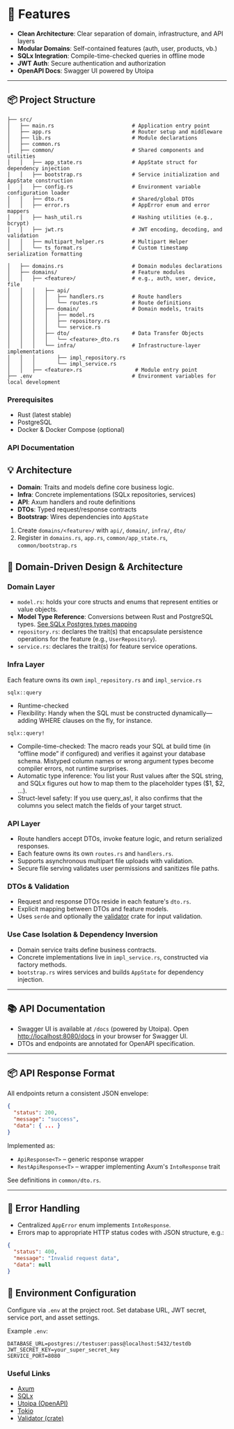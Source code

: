 # 🔧 Features

- **Clean Architecture**: Clear separation of domain, infrastructure, and API layers
- **Modular Domains**: Self-contained features (auth, user, products, vb.)
- **SQLx Integration**: Compile-time-checked queries in offline mode
- **JWT Auth**: Secure authentication and authorization
- **OpenAPI Docs**: Swagger UI powered by Utoipa

---

## 📦 Project Structure

```text
├── src/
│   ├── main.rs                         # Application entry point
│   ├── app.rs                          # Router setup and middleware
│   ├── lib.rs                          # Module declarations
│   ├── common.rs
│   ├── common/                         # Shared components and utilities
│   │   ├── app_state.rs                # AppState struct for dependency injection
│   │   ├── bootstrap.rs                # Service initialization and AppState construction
│   │   ├── config.rs                   # Environment variable configuration loader
│   │   ├── dto.rs                      # Shared/global DTOs
│   │   ├── error.rs                    # AppError enum and error mappers
│   │   ├── hash_util.rs                # Hashing utilities (e.g., bcrypt)
│   │   ├── jwt.rs                      # JWT encoding, decoding, and validation
│   │   ├── multipart_helper.rs         # Multipart Helper
│   │   └── ts_format.rs                # Custom timestamp serialization formatting

│   ├── domains.rs                      # Domain modules declarations
│   ├── domains/                        # Feature modules
│   │   ├── <feature>/                  # e.g., auth, user, device, file
│   │   │   ├── api/
│   │   │   │   ├── handlers.rs         # Route handlers
│   │   │   │   └── routes.rs           # Route definitions
│   │   │   ├── domain/                 # Domain models, traits
│   │   │   │   ├── model.rs
│   │   │   │   ├── repository.rs
│   │   │   │   └── service.rs
│   │   │   ├── dto/                    # Data Transfer Objects
│   │   │   │   └── <feature>_dto.rs
│   │   │   └── infra/                  # Infrastructure-layer implementations
│   │   │       ├── impl_repository.rs
│   │   │       └── impl_service.rs
│   │   ├── <feature>.rs                 # Module entry point
├── .env                                # Environment variables for local development
```

### Prerequisites

- Rust (latest stable)
- PostgreSQL
- Docker & Docker Compose (optional)

### API Documentation

## 💡 Architecture

- **Domain**: Traits and models define core business logic.
- **Infra**: Concrete implementations (SQLx repositories, services)
- **API**: Axum handlers and route definitions
- **DTOs**: Typed request/response contracts
- **Bootstrap**: Wires dependencies into `AppState`

1. Create `domains/<feature>/` with `api/`, `domain/`, `infra/`, `dto/`
2. Register in `domains.rs`, `app.rs`, `common/app_state.rs`, `common/bootstrap.rs`

## 🧠 Domain-Driven Design & Architecture

### Domain Layer

- `model.rs`: holds your core structs and enums that represent entities or value objects.
- **Model Type Reference**: Conversions between Rust and PostgreSQL types.
  [See SQLx Postgres types mapping](https://docs.rs/sqlx/latest/sqlx/postgres/types/index.html)
- `repository.rs`: declares the trait(s) that encapsulate persistence operations for the feature (e.g., `UserRepository`).
- `service.rs`: declares the trait(s) for feature service operations.

### Infra Layer

Each feature owns its own `impl_repository.rs` and `impl_service.rs`

`sqlx::query`

- Runtime-checked
- Flexibility: Handy when the SQL must be constructed dynamically—adding WHERE clauses on the fly, for instance.

`sqlx::query!`

- Compile-time-checked: The macro reads your SQL at build time (in “offline mode” if configured) and verifies it against your database schema. Mistyped column names or wrong argument types become compiler errors, not runtime surprises.
- Automatic type inference: You list your Rust values after the SQL string, and SQLx figures out how to map them to the placeholder types ($1, $2, …).
- Struct-level safety: If you use query_as!, it also confirms that the columns you select match the fields of your target struct.

### API Layer

- Route handlers accept DTOs, invoke feature logic, and return serialized responses.
- Each feature owns its own `routes.rs` and `handlers.rs`.
- Supports asynchronous multipart file uploads with validation.
- Secure file serving validates user permissions and sanitizes file paths.

### DTOs & Validation

- Request and response DTOs reside in each feature's `dto.rs`.
- Explicit mapping between DTOs and feature models.
- Uses `serde` and optionally the [validator](https://docs.rs/validator) crate for input validation.

### Use Case Isolation & Dependency Inversion

- Domain service traits define business contracts.
- Concrete implementations live in `impl_service.rs`, constructed via factory methods.
- `bootstrap.rs` wires services and builds `AppState` for dependency injection.

---

## 📚 API Documentation

- Swagger UI is available at `/docs` (powered by Utoipa). Open [http://localhost:8080/docs](http://localhost:8080/docs) in your browser for Swagger UI.
- DTOs and endpoints are annotated for OpenAPI specification.

---

## 📦 API Response Format

All endpoints return a consistent JSON envelope:

```json
{
  "status": 200,
  "message": "success",
  "data": { ... }
}
```

Implemented as:

- `ApiResponse<T>` – generic response wrapper
- `RestApiResponse<T>` – wrapper implementing Axum's `IntoResponse` trait

See definitions in `common/dto.rs`.

---

## 🚨 Error Handling

- Centralized `AppError` enum implements `IntoResponse`.
- Errors map to appropriate HTTP status codes with JSON structure, e.g.:

```json
{
  "status": 400,
  "message": "Invalid request data",
  "data": null
}
```

## 🧪 Environment Configuration

Configure via `.env` at the project root.
Set database URL, JWT secret, service port, and asset settings.

Example `.env`:

```env
DATABASE_URL=postgres://testuser:pass@localhost:5432/testdb
JWT_SECRET_KEY=your_super_secret_key
SERVICE_PORT=8080
```

### Useful Links

- [Axum](https://docs.rs/axum)
- [SQLx](https://docs.rs/sqlx)
- [Utoipa (OpenAPI)](https://docs.rs/utoipa)
- [Tokio](https://tokio.rs/)
- [Validator (crate)](https://docs.rs/validator)
